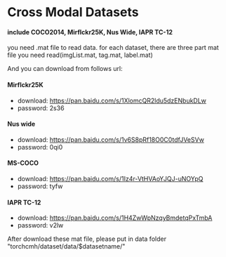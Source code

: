 # Cross Modal Datasets

#### include COCO2014, Mirflckr25K, Nus Wide, IAPR TC-12

you need .mat file to read data. for each dataset, there are three part mat file you need read(imgList.mat, tag.mat, label.mat)

And you can download from follows url:

#### Mirflckr25K
- download: https://pan.baidu.com/s/1XlomcQR2ldu5dzENbukDLw
- password: 2s36

#### Nus wide
- download: https://pan.baidu.com/s/1v6S8pRf18O0C0tdfJVeSVw
- password: 0qi0

#### MS-COCO
- download: https://pan.baidu.com/s/1Iz4r-VtHVAoYJQJ-uNOYpQ
- password: tyfw

#### IAPR TC-12
- download: https://pan.baidu.com/s/1H4ZwWpNzqyBmdetqPxTmbA
- password: v2lw 

After download these mat file, please put in data folder "torchcmh/dataset/data/$datasetname/"